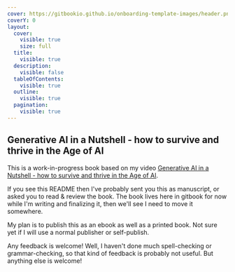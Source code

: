 ```yaml
---
cover: https://gitbookio.github.io/onboarding-template-images/header.png
coverY: 0
layout:
  cover:
    visible: true
    size: full
  title:
    visible: true
  description:
    visible: false
  tableOfContents:
    visible: true
  outline:
    visible: true
  pagination:
    visible: true
---
```


## Generative AI in a Nutshell - how to survive and thrive in the Age of AI

This is a work-in-progress book based on my video [Generative AI in a Nutshell - how to survive and thrive in the Age of AI](https://www.youtube.com/watch?v=2IK3DFHRFfw).

If you see this README then I've probably sent you this as manuscript, or asked you to read & review the book.
The book lives here in gitbook for now while I'm writing and finalizing it, then we'll see I need to move it somewhere.

My plan is to publish this as an ebook as well as a printed book. Not sure yet if I will use a normal publisher or self-publish.

Any feedback is welcome! Well, I haven't done much spell-checking or grammar-checking, so that kind of feedback is probably not useful. But anything else is welcome!
